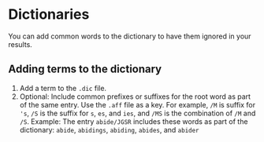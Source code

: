 # Dictionaries

You can add common words to the dictionary to have them ignored in your results.

## Adding terms to the dictionary

1. Add a term to the `.dic` file.
2. Optional: Include common prefixes or suffixes for the root word as part of the same entry. Use the `.aff` file as a key. For example, `/M` is suffix for `'s`, `/S` is the suffix for `s`, `es`, and `ies`, and `/MS` is the combination of `/M` and `/S`. 
Example:
The entry `abide/JGSR` includes these words as part of the dictionary: `abide`, `abidings`, `abiding`, `abides`, and `abider`
